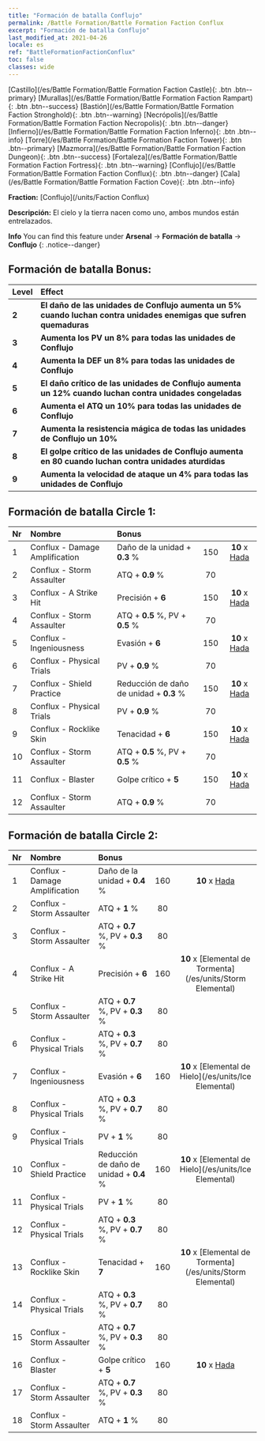 ```yaml
---
title: "Formación de batalla Conflujo"
permalink: /Battle Formation/Battle Formation Faction Conflux
excerpt: "Formación de batalla Conflujo"
last_modified_at: 2021-04-26
locale: es
ref: "BattleFormationFactionConflux"
toc: false
classes: wide
---
```

 [Castillo](/es/Battle Formation/Battle Formation Faction Castle){: .btn .btn--primary} [Murallas](/es/Battle Formation/Battle Formation Faction Rampart){: .btn .btn--success} [Bastión](/es/Battle Formation/Battle Formation Faction Stronghold){: .btn .btn--warning} [Necrópolis](/es/Battle Formation/Battle Formation Faction Necropolis){: .btn .btn--danger} [Infierno](/es/Battle Formation/Battle Formation Faction Inferno){: .btn .btn--info} [Torre](/es/Battle Formation/Battle Formation Faction Tower){: .btn .btn--primary} [Mazmorra](/es/Battle Formation/Battle Formation Faction Dungeon){: .btn .btn--success} [Fortaleza](/es/Battle Formation/Battle Formation Faction Fortress){: .btn .btn--warning} [Conflujo](/es/Battle Formation/Battle Formation Faction Conflux){: .btn .btn--danger} [Cala](/es/Battle Formation/Battle Formation Faction Cove){: .btn .btn--info} 

  **Fraction:** [Conflujo](/units/Faction Conflux)

  **Descripción:** El cielo y la tierra nacen como uno, ambos mundos están entrelazados.

**Info** You can find this feature under **Arsenal** -> **Formación de batalla** -> **Conflujo** 
{: .notice--danger}

## Formación de batalla Bonus:

  | Level |         Effect        |
  |:------|:---------------------|
  | **2** | **El daño de las unidades de Conflujo aumenta un 5% cuando luchan contra unidades enemigas que sufren quemaduras** |
  | **3** | **Aumenta los PV un 8% para todas las unidades de Conflujo** |
  | **4** | **Aumenta la DEF un 8% para todas las unidades de Conflujo** |
  | **5** | **El daño crítico de las unidades de Conflujo aumenta un 12% cuando luchan contra unidades congeladas** |
  | **6** | **Aumenta el ATQ un 10% para todas las unidades de Conflujo** |
  | **7** | **Aumenta la resistencia mágica de todas las unidades de Conflujo un 10%** |
  | **8** | **El golpe crítico de las unidades de Conflujo aumenta en 80 cuando luchan contra unidades aturdidas** |
  | **9** | **Aumenta la velocidad de ataque un 4% para todas las unidades de Conflujo** |

## Formación de batalla Circle 1:

  |  Nr  |  Nombre   |  Bonus  | <i class="fas fa-flask"/>  |  <i class="fab fa-optin-monster"/> |
  |:-----|:--------------------|:---------|:-----------------:|:----------------:|
  | 1 | Conflux - Damage Amplification | Daño de la unidad + **0.3** % | 150 |  **10** x [Hada](/es/units/Sprite) |
  | 2 | Conflux - Storm Assaulter | ATQ + **0.9** % | 70 |   |
  | 3 | Conflux - A Strike Hit | Precisión + **6**  | 150 |  **10** x [Hada](/es/units/Sprite) |
  | 4 | Conflux - Storm Assaulter | ATQ + **0.5** %, PV + **0.5** % | 70 |   |
  | 5 | Conflux - Ingeniousness | Evasión + **6**  | 150 |  **10** x [Hada](/es/units/Sprite) |
  | 6 | Conflux - Physical Trials | PV + **0.9** % | 70 |   |
  | 7 | Conflux - Shield Practice | Reducción de daño de unidad + **0.3** % | 150 |  **10** x [Hada](/es/units/Sprite) |
  | 8 | Conflux - Physical Trials | PV + **0.9** % | 70 |   |
  | 9 | Conflux - Rocklike Skin | Tenacidad + **6**  | 150 |  **10** x [Hada](/es/units/Sprite) |
  | 10 | Conflux - Storm Assaulter | ATQ + **0.5** %, PV + **0.5** % | 70 |   |
  | 11 | Conflux - Blaster | Golpe crítico + **5**  | 150 |  **10** x [Hada](/es/units/Sprite) |
  | 12 | Conflux - Storm Assaulter | ATQ + **0.9** % | 70 |   |
  


## Formación de batalla Circle 2:

  |  Nr  |  Nombre   |  Bonus  | <i class="fas fa-flask"/>  |  <i class="fab fa-optin-monster"/> |
  |:-----|:--------------------|:---------|:-----------------:|:----------------:|
  | 1 | Conflux - Damage Amplification | Daño de la unidad + **0.4** % | 160 |  **10** x [Hada](/es/units/Sprite) |
  | 2 | Conflux - Storm Assaulter | ATQ + **1** % | 80 |   |
  | 3 | Conflux - Storm Assaulter | ATQ + **0.7** %, PV + **0.3** % | 80 |   |
  | 4 | Conflux - A Strike Hit | Precisión + **6**  | 160 |  **10** x [Elemental de Tormenta](/es/units/Storm Elemental) |
  | 5 | Conflux - Storm Assaulter | ATQ + **0.7** %, PV + **0.3** % | 80 |   |
  | 6 | Conflux - Physical Trials | ATQ + **0.3** %, PV + **0.7** % | 80 |   |
  | 7 | Conflux - Ingeniousness | Evasión + **6**  | 160 |  **10** x [Elemental de Hielo](/es/units/Ice Elemental) |
  | 8 | Conflux - Physical Trials | ATQ + **0.3** %, PV + **0.7** % | 80 |   |
  | 9 | Conflux - Physical Trials | PV + **1** % | 80 |   |
  | 10 | Conflux - Shield Practice | Reducción de daño de unidad + **0.4** % | 160 |  **10** x [Elemental de Hielo](/es/units/Ice Elemental) |
  | 11 | Conflux - Physical Trials | PV + **1** % | 80 |   |
  | 12 | Conflux - Physical Trials | ATQ + **0.3** %, PV + **0.7** % | 80 |   |
  | 13 | Conflux - Rocklike Skin | Tenacidad + **7**  | 160 |  **10** x [Elemental de Tormenta](/es/units/Storm Elemental) |
  | 14 | Conflux - Physical Trials | ATQ + **0.3** %, PV + **0.7** % | 80 |   |
  | 15 | Conflux - Storm Assaulter | ATQ + **0.7** %, PV + **0.3** % | 80 |   |
  | 16 | Conflux - Blaster | Golpe crítico + **5**  | 160 |  **10** x [Hada](/es/units/Sprite) |
  | 17 | Conflux - Storm Assaulter | ATQ + **0.7** %, PV + **0.3** % | 80 |   |
  | 18 | Conflux - Storm Assaulter | ATQ + **1** % | 80 |   |
  

